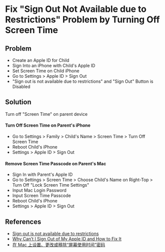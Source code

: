 # Fix "Sign Out Not Available due to Restrictions" Problem by Turning Off Screen Time

## Problem
* Create an Apple ID for Child
* Sign Into an iPhone with Child's Apple ID
* Set Screen Time on Child iPhone
* Go to Settings > Apple ID > Sign Out
* "Sign out is not available due to restrictions" and "Sign Out" Button is Disabled

## Solution
Turn off "Screen Time" on parent device

#### Turn Off Screen Time on Parent's iPhone
* Go to Settings > Family > Child's Name > Screen Time > Turn Off Screen Time
* Reboot Child's iPhone
* Settings > Apple ID > Sign Out 

#### Remove Screen Time Passcode on Parent's Mac
* Sign In with Parent's Apple ID
* Go to Settings > Screen Time > Choose Child's Name on Right-Top > Turn Off "Lock Screen Time Settings"
* Input Mac Login Password
* Input Screen Time Passcode
* Reboot Child's iPhone
* Settings > Apple ID > Sign Out

## References
* [Sign out is not available due to restrictions](https://discussions.apple.com/thread/250270641?sortBy=best)
* [Why Can’t I Sign Out of My Apple ID and How to Fix It](https://www.guidingtech.com/fix-apple-id-sign-out-grayed-issue-iphone-ipad/)
* [在 Mac 上设置、更改或移除“屏幕使用时间”密码](https://support.apple.com/zh-cn/guide/mac-help/mchl336af525/mac)
